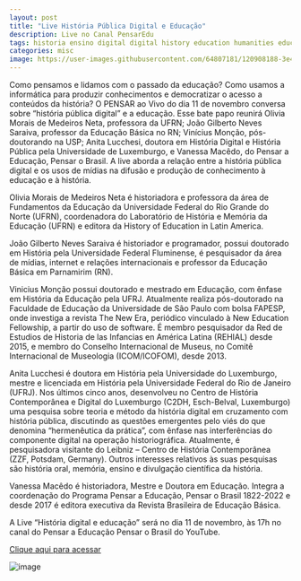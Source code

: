 ```yaml
---
layout: post
title: "Live História Pública Digital e Educação"
description: Live no Canal PensarEdu
tags: historia ensino digital digital history education humanities educacao tecnologias tdics
categories: misc
image: https://user-images.githubusercontent.com/64807181/120908188-3e465200-c63e-11eb-9443-fd3515727748.png
---
```


Como pensamos e lidamos com o passado da educação? Como usamos a informática para produzir conhecimentos e democratizar o acesso a conteúdos da história? O PENSAR ao Vivo do dia 11 de novembro conversa sobre “história pública digital” e a educação. Esse bate papo reunirá Olivia Morais de Medeiros Neta, professora da UFRN; João Gilberto Neves Saraiva, professor da Educação Básica no RN; Vinícius Monção, pós-doutorando na USP; Anita Lucchesi, doutora em História Digital e História Pública pela Universidade de Luxemburgo, e Vanessa Macêdo, do Pensar a Educação, Pensar o Brasil. A live aborda a relação entre a história pública digital e os usos de mídias na difusão e produção de conhecimento à educação e à história.

Olivia Morais de Medeiros Neta é historiadora e professora da área de Fundamentos da Educação da Universidade Federal do Rio Grande do Norte (UFRN), coordenadora do Laboratório de História e Memória da Educação (UFRN) e editora da History of Education in Latin America.

João Gilberto Neves Saraiva é historiador e programador, possui doutorado em História pela Universidade Federal Fluminense, é pesquisador da área de mídias, internet e relações internacionais e professor da Educação Básica em Parnamirim (RN).

Vinicius Monção possui doutorado e mestrado em Educação, com ênfase em História da Educação pela UFRJ. Atualmente realiza pós-doutorado na Faculdade de Educação da Universidade de São Paulo com bolsa FAPESP, onde investiga a revista The New Era, periódico vinculado à New Education Fellowship, a partir do uso de software. É membro pesquisador da Red de Estudios de Historia de las Infancias en América Latina (REHIAL) desde 2015, e membro do Conselho Internacional de Museus, no Comitê Internacional de Museologia (ICOM/ICOFOM), desde 2013.

Anita Lucchesi é doutora em História pela Universidade do Luxemburgo, mestre e licenciada em História pela Universidade Federal do Rio de Janeiro (UFRJ). Nos últimos cinco anos, desenvolveu no Centro de História Contemporânea e Digital do Luxemburgo (C2DH, Esch-Belval, Luxemburgo) uma pesquisa sobre teoria e método da história digital em cruzamento com história pública, discutindo as questões emergentes pelo viés do que denomina “hermenêutica da prática”, com ênfase nas interferências do componente digital na operação historiográfica. Atualmente, é pesquisadora visitante do Leibniz – Centro de História Contemporânea (ZZF, Potsdam, Germany). Outros interesses relativos às suas pesquisas são história oral, memória, ensino e divulgação científica da história.

Vanessa Macêdo é historiadora, Mestre e Doutora em Educação. Integra a coordenação do Programa Pensar a Educação, Pensar o Brasil 1822-2022 e desde 2017 é editora executiva da Revista Brasileira de Educação Básica.

A Live “História digital e educação” será no dia 11 de novembro, às 17h no canal do Pensar a Educação Pensar o Brasil do YouTube. 

[Clique aqui para acessar](https://www.youtube.com/watch?v=m8-9FT8OCrg)

![image](https://user-images.githubusercontent.com/64807181/120908188-3e465200-c63e-11eb-9443-fd3515727748.png)
